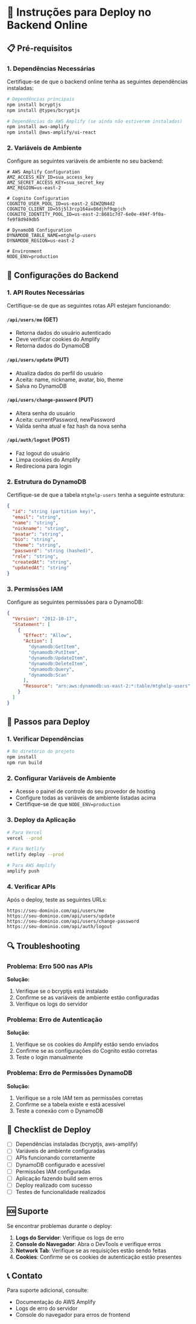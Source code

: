 # 🚀 Instruções para Deploy no Backend Online

## 📋 Pré-requisitos

### 1. Dependências Necessárias
Certifique-se de que o backend online tenha as seguintes dependências instaladas:

```bash
# Dependências principais
npm install bcryptjs
npm install @types/bcryptjs

# Dependências do AWS Amplify (se ainda não estiverem instaladas)
npm install aws-amplify
npm install @aws-amplify/ui-react
```

### 2. Variáveis de Ambiente
Configure as seguintes variáveis de ambiente no seu backend:

```env
# AWS Amplify Configuration
AMZ_ACCESS_KEY_ID=sua_access_key
AMZ_SECRET_ACCESS_KEY=sua_secret_key
AMZ_REGION=us-east-2

# Cognito Configuration
COGNITO_USER_POOL_ID=us-east-2_GIWZQN4d2
COGNITO_CLIENT_ID=55j5l3rcp164av86djhf9qpjch
COGNITO_IDENTITY_POOL_ID=us-east-2:8681c7d7-6e0e-494f-9f0a-fe9f8d949db5

# DynamoDB Configuration
DYNAMODB_TABLE_NAME=mtghelp-users
DYNAMODB_REGION=us-east-2

# Environment
NODE_ENV=production
```

## 🔧 Configurações do Backend

### 1. API Routes Necessárias

Certifique-se de que as seguintes rotas API estejam funcionando:

#### `/api/users/me` (GET)
- Retorna dados do usuário autenticado
- Deve verificar cookies do Amplify
- Retorna dados do DynamoDB

#### `/api/users/update` (PUT)
- Atualiza dados do perfil do usuário
- Aceita: name, nickname, avatar, bio, theme
- Salva no DynamoDB

#### `/api/users/change-password` (PUT)
- Altera senha do usuário
- Aceita: currentPassword, newPassword
- Valida senha atual e faz hash da nova senha

#### `/api/auth/logout` (POST)
- Faz logout do usuário
- Limpa cookies do Amplify
- Redireciona para login

### 2. Estrutura do DynamoDB

Certifique-se de que a tabela `mtghelp-users` tenha a seguinte estrutura:

```json
{
  "id": "string (partition key)",
  "email": "string",
  "name": "string",
  "nickname": "string",
  "avatar": "string",
  "bio": "string",
  "theme": "string",
  "password": "string (hashed)",
  "role": "string",
  "createdAt": "string",
  "updatedAt": "string"
}
```

### 3. Permissões IAM

Configure as seguintes permissões para o DynamoDB:

```json
{
  "Version": "2012-10-17",
  "Statement": [
    {
      "Effect": "Allow",
      "Action": [
        "dynamodb:GetItem",
        "dynamodb:PutItem",
        "dynamodb:UpdateItem",
        "dynamodb:DeleteItem",
        "dynamodb:Query",
        "dynamodb:Scan"
      ],
      "Resource": "arn:aws:dynamodb:us-east-2:*:table/mtghelp-users"
    }
  ]
}
```

## 🚀 Passos para Deploy

### 1. Verificar Dependências
```bash
# No diretório do projeto
npm install
npm run build
```

### 2. Configurar Variáveis de Ambiente
- Acesse o painel de controle do seu provedor de hosting
- Configure todas as variáveis de ambiente listadas acima
- Certifique-se de que `NODE_ENV=production`

### 3. Deploy da Aplicação
```bash
# Para Vercel
vercel --prod

# Para Netlify
netlify deploy --prod

# Para AWS Amplify
amplify push
```

### 4. Verificar APIs
Após o deploy, teste as seguintes URLs:

```
https://seu-dominio.com/api/users/me
https://seu-dominio.com/api/users/update
https://seu-dominio.com/api/users/change-password
https://seu-dominio.com/api/auth/logout
```

## 🔍 Troubleshooting

### Problema: Erro 500 nas APIs
**Solução:**
1. Verifique se o bcryptjs está instalado
2. Confirme se as variáveis de ambiente estão configuradas
3. Verifique os logs do servidor

### Problema: Erro de Autenticação
**Solução:**
1. Verifique se os cookies do Amplify estão sendo enviados
2. Confirme se as configurações do Cognito estão corretas
3. Teste o login manualmente

### Problema: Erro de Permissões DynamoDB
**Solução:**
1. Verifique se a role IAM tem as permissões corretas
2. Confirme se a tabela existe e está acessível
3. Teste a conexão com o DynamoDB

## 📝 Checklist de Deploy

- [ ] Dependências instaladas (bcryptjs, aws-amplify)
- [ ] Variáveis de ambiente configuradas
- [ ] APIs funcionando corretamente
- [ ] DynamoDB configurado e acessível
- [ ] Permissões IAM configuradas
- [ ] Aplicação fazendo build sem erros
- [ ] Deploy realizado com sucesso
- [ ] Testes de funcionalidade realizados

## 🆘 Suporte

Se encontrar problemas durante o deploy:

1. **Logs do Servidor**: Verifique os logs de erro
2. **Console do Navegador**: Abra o DevTools e verifique erros
3. **Network Tab**: Verifique se as requisições estão sendo feitas
4. **Cookies**: Confirme se os cookies de autenticação estão presentes

## 📞 Contato

Para suporte adicional, consulte:
- Documentação do AWS Amplify
- Logs de erro do servidor
- Console do navegador para erros de frontend 